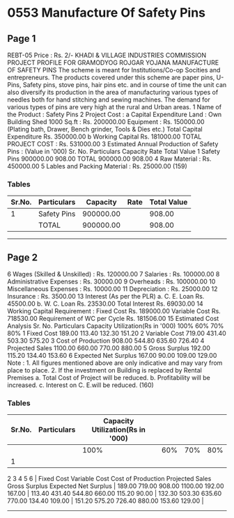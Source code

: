 # 0553 Manufacture Of Safety Pins

## Page 1

REBT-05 Price : Rs. 2/- KHADI & VILLAGE INDUSTRIES COMMISSION PROJECT PROFILE FOR GRAMODYOG ROJGAR YOJANA MANUFACTURE OF SAFETY PINS The scheme is meant for Institutions/Co-op Socities and entrepreneurs. The products covered under this scheme are paper pins, U-Pins, Safety pins, stove pins, hair pins etc. and in course of time the unit can also diversify its production in the area of manufacturing various types of needles both for hand stitching and sewing machines. The demand for various types of pins are very high at the rural and Urban areas. 1 Name of the Product : Safety Pins 2 Project Cost : a Capital Expenditure Land : Own Building Shed 1000 Sq.ft : Rs. 200000.00 Equipment : Rs. 150000.00 (Plating bath, Drawer, Bench grinder, Tools & Dies etc.) Total Capital Expenditure Rs. 350000.00 b Working Capital Rs. 181000.00 TOTAL PROJECT COST : Rs. 531000.00 3 Estimated Annual Production of Safety Pins : (Value in '000) Sr. No. Particulars Capacity Rate Total Value 1 Safety Pins 900000.00 908.00 TOTAL 900000.00 908.00 4 Raw Material : Rs. 450000.00 5 Lables and Packing Material : Rs. 25000.00 (159)

### Tables

| Sr.No. | Particulars | Capacity | Rate | Total Value |
|---|---|---|---|---|
| 1 | Safety Pins | 900000.00 |  | 908.00 |
|  | TOTAL | 900000.00 |  | 908.00 |

---

## Page 2

6 Wages (Skilled & Unskilled) : Rs. 120000.00 7 Salaries : Rs. 100000.00 8 Administrative Expenses : Rs. 30000.00 9 Overheads : Rs. 100000.00 10 Miscellaneous Expenses : Rs. 10000.00 11 Depreciation : Rs. 25000.00 12 Insurance : Rs. 3500.00 13 Interest (As per the PLR) a. C. E. Loan Rs. 45500.00 b. W. C. Loan Rs. 23530.00 Total Interest Rs. 69030.00 14 Working Capital Requirement : Fixed Cost Rs. 189000.00 Variable Cost Rs. 718530.00 Requirement of WC per Cycle Rs. 181506.00 15 Estimated Cost Analysis Sr. No. Particulars Capacity Utilization(Rs in '000) 100% 60% 70% 80% 1 Fixed Cost 189.00 113.40 132.30 151.20 2 Variable Cost 719.00 431.40 503.30 575.20 3 Cost of Production 908.00 544.80 635.60 726.40 4 Projected Sales 1100.00 660.00 770.00 880.00 5 Gross Surplus 192.00 115.20 134.40 153.60 6 Expected Net Surplus 167.00 90.00 109.00 129.00 Note : 1. All figures mentioned above are only indicative and may vary from place to place. 2. If the investment on Building is replaced by Rental Premises a. Total Cost of Project will be reduced. b. Profitability will be increased. c. Interest on C. E.will be reduced. (160)

### Tables

| Sr.No. | Particulars | Capacity Utilization(Rs in '000) |  |  |  |
|---|---|---|---|---|---|
|  |  | 100% | 60% | 70% | 80% |
| 1
2
3
4
5
6 | Fixed Cost
Variable Cost
Cost of Production
Projected Sales
Gross Surplus
Expected Net Surplus | 189.00
719.00
908.00
1100.00
192.00
167.00 | 113.40
431.40
544.80
660.00
115.20
90.00 | 132.30
503.30
635.60
770.00
134.40
109.00 | 151.20
575.20
726.40
880.00
153.60
129.00 |

---
